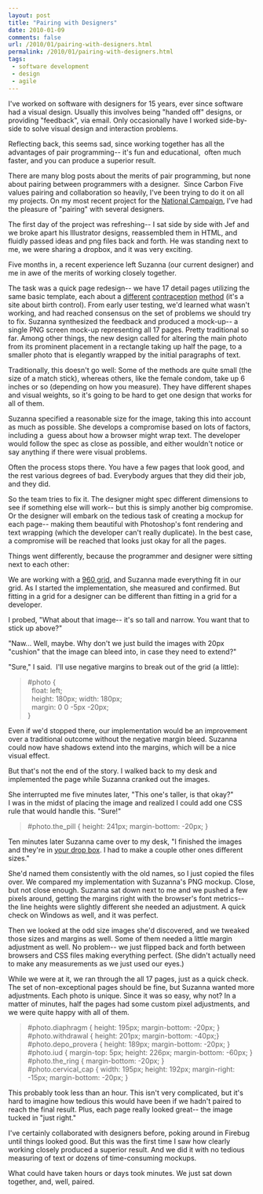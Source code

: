 ```yaml
---
layout: post
title: "Pairing with Designers"
date: 2010-01-09
comments: false
url: /2010/01/pairing-with-designers.html
permalink: /2010/01/pairing-with-designers.html
tags:
 - software development
 - design
 - agile
---
```


I've worked on software with designers for 15 years, ever since software had a visual design. Usually this involves being "handed off" designs, or providing "feedback", via email. Only occasionally have I worked side-by-side to solve visual design and interaction problems.  
  
Reflecting back, this seems sad, since working together has all the advantages of pair programming-- it's fun and educational, &nbsp;often much faster, and you can produce a superior result.&nbsp;
  
There are many blog posts about the merits of pair programming, but none about pairing between programmers with a designer. &nbsp;Since Carbon Five values pairing and collaboration so heavily, I've been trying to do it on all my projects. On my most recent project for the [National Campaign](http://thenc.org/), I've had the pleasure of "pairing" with several designers.  
  
The first day of the project was refreshing-- I sat side by side with Jef and we broke apart his Illustrator designs, reassembled them in HTML, and fluidly passed ideas and png files back and forth. He was standing next to me, we were sharing a dropbox, and it was very exciting.  
  
Five months in, a recent experience left Suzanna (our current designer) and me in awe of the merits of working closely together.  

  

The task was a quick page redesign-- we have 17 detail pages utilizing the same basic template, each about a [different](http://bedsider.org/methods/the_pill) [contraception](http://bedsider.org/methods/the_ring) [method](http://bedsider.org/methods/male_condom) (it's a site about birth control). From early user testing, we'd learned what wasn't working, and had reached consensus on the set of problems we should try to fix.&nbsp;Suzanna synthesized the feedback and produced a mock-up-- a single PNG screen mock-up representing all 17 pages. Pretty traditional so far. Among other things, the new design called for altering the main photo from its prominent placement in a rectangle taking up half the page, to a smaller photo that is elegantly wrapped by the initial paragraphs of text.  
  
Traditionally, this doesn't go well: Some of the methods are quite small (the size of a match stick), whereas others, like the female condom, take up 6 inches or so (depending on how you measure).&nbsp;They have different shapes and visual weights, so it's going to be hard to get one design that works for all of them.  
  
Suzanna specified a reasonable size for the image, taking this into account as much as possible. She develops a compromise based on lots of factors, including a &nbsp;guess about how a browser might wrap text. The developer would follow the spec as close as possible, and either wouldn't notice or say anything if there were visual problems.  
  
Often the process stops there. You have a few pages that look good, and the rest various degrees of bad. Everybody argues that they did their job, and they did.  
  
So the team tries to fix it. The designer might spec different dimensions to see if something else will work-- but this is simply another big compromise. Or the designer will embark on the tedious task of creating a mockup for each page-- making them beautiful with Photoshop's font rendering and text wrapping (which the developer can't really duplicate). In the best case, a compromise will be reached that looks just okay for all the pages.  
  
Things went differently, because the programmer and designer were sitting next to each other:  
  
We are working with a [960 grid](http://960.gs/), and Suzanna made everything fit in our grid. As I started the implementation, she measured and confirmed. But fitting in a grid for a designer can be different than fitting in a grid for a developer.  
  
I probed, "What about that image-- it's so tall and narrow. You want that to stick up above?"  
  
"Naw... Well, maybe. Why don't we just build the images with 20px "cushion" that the image can bleed into, in case they need to extend?"  
  
"Sure," I said. &nbsp;I'll use negative margins to break out of the grid (a little):  

> #photo&nbsp;{  
> &nbsp; float: left;  
> &nbsp; height: 180px;&nbsp;width: 180px;  
> &nbsp; margin: 0 0 -5px -20px;  
> }

Even if we'd stopped there, our implementation would be an improvement over a traditional outcome without the negative margin bleed. Suzanna could now have shadows extend into the margins, which will be a nice visual effect.  
  
But that's not the end of the story. I walked back to my desk and implemented the page while Suzanna cranked out the images.  
  
She interrupted me five minutes later, "This one's taller, is that okay?"  
I was in the midst of placing the image and realized I could add one CSS rule that would handle this. "Sure!"  

> #photo.the\_pill { height: 241px; margin-bottom: -20px; }

Ten minutes later Suzanna came over to my desk, "I finished the images and they're in [your drop box](https://www.dropbox.com/). I had to make a couple other ones different sizes."  
  
She'd named them consistently with the old names, so I just copied the files over. We compared my implementation with Suzanna's PNG mockup. Close, but not close enough.&nbsp;Suzanna sat down next to me and we pushed a few pixels around, getting the margins right with the browser's font metrics-- the line heights were slightly different she needed an adjustment. A quick check on Windows as well, and it was perfect.  
  
Then we looked at the odd size images she'd discovered, and we tweaked those sizes and margins as well. Some of them needed a little margin adjustment as well. No problem-- we just flipped back and forth between browsers and CSS files making everything perfect. (She didn't actually need to make any measurements as we just used our eyes.)  
  
While we were at it, we ran through the all 17 pages, just as a quick check. The set of non-exceptional pages should be fine, but Suzanna wanted more adjustments. Each photo is unique. Since it was so easy, why not? In a matter of minutes, half the pages had some custom pixel adjustments, and we were quite happy with all of them.  

> #photo.diaphragm { height: 195px; margin-bottom: -20px; }  
> #photo.withdrawal { height: 201px; margin-bottom: -40px;}  
> #photo.depo\_provera { height: 189px; margin-bottom: -20px; }  
> #photo.iud { margin-top: 5px; height: 226px; margin-bottom: -60px; }  
> #photo.the\_ring { margin-bottom: -20px; }   
> #photo.cervical\_cap { width: 195px; height: 192px; margin-right: -15px; margin-bottom: -20px; }

This probably took less than an hour. This isn't very complicated, but it's hard to imagine how tedious this would have been if we hadn't paired to reach the final result. Plus, each page really looked great-- the image tucked in "just right."  
  
I've certainly collaborated with designers before, poking around in Firebug until things looked good. But this was the first time I saw how clearly working closely produced a superior result. And we did it with no tedious measuring of text or dozens of time-consuming mockups.  
  
What could have taken hours or days took minutes. We just sat down together, and, well, paired. 